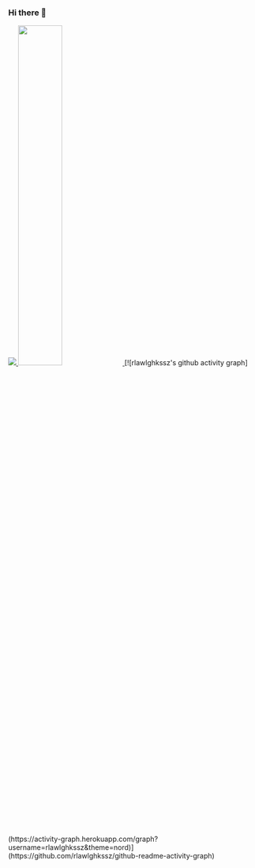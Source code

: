 ### Hi there 👋
<a href="s">
  <img src="https://github-readme-stats.vercel.app/api/top-langs/?username=rlawlghkssz&exclude_repo=dkssud8150.github.io&layout=compact&theme=tokyonight" />
</a>
<a href="s">
  <img src="https://github-readme-stats.vercel.app/api?username=rlawlghkssz&theme=tokyonight&show_icons=true" width="42%" />
</a>
[![rlawlghkssz's github activity graph](https://activity-graph.herokuapp.com/graph?username=rlawlghkssz&theme=nord)](https://github.com/rlawlghkssz/github-readme-activity-graph)

<!--
**rlawlghkssz/rlawlghkssz** is a ✨ _special_ ✨ repository because its `README.md` (this file) appears on your GitHub profile.

Here are some ideas to get you started:

- 🔭 I’m currently working on ...
- 🌱 I’m currently learning ...
- 👯 I’m looking to collaborate on ...
- 🤔 I’m looking for help with ...
- 💬 Ask me about ...
- 📫 How to reach me: ...
- 😄 Pronouns: ...
- ⚡ Fun fact: ...
-->
